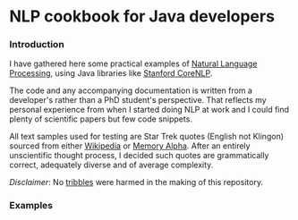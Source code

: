 # NLP cookbook for Java developers

### Introduction

I have gathered here some practical examples of [Natural Language Processing](https://en.wikipedia.org/wiki/Natural_language_processing),
using Java libraries like [Stanford CoreNLP](https://stanfordnlp.github.io/CoreNLP/).

The code and any accompanying documentation is written from a developer's
rather than a PhD student's perspective. That reflects my personal experience from when
I started doing NLP at work and I could find plenty of scientific papers but few code snippets.

All text samples used for testing are Star Trek quotes
(English not Klingon) sourced from either [Wikipedia](https://en.wikipedia.org/wiki/Star_Trek) or
[Memory Alpha](http://memory-alpha.wikia.com/wiki/Portal:Main).
After an entirely unscientific thought process, I decided such quotes are grammatically correct,
adequately diverse and of average complexity.

*Disclaimer*: No [tribbles](https://en.wikipedia.org/wiki/Tribble)
were harmed in the making of this repository.

### Examples
